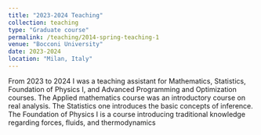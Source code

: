 ```yaml
---
title: "2023-2024 Teaching"
collection: teaching
type: "Graduate course"
permalink: /teaching/2014-spring-teaching-1
venue: "Bocconi University"
date: 2023-2024
location: "Milan, Italy"
---
```


From 2023 to 2024 I was a teaching assistant for Mathematics, Statistics, Foundation of Physics I, and Advanced Programming and Optimization courses. The Applied mathematics course was an introductory course on real analysis. The Statistics one introduces the basic concepts of inference. The Foundation of Physics I is a course introducing traditional knowledge regarding forces, fluids, and thermodynamics
